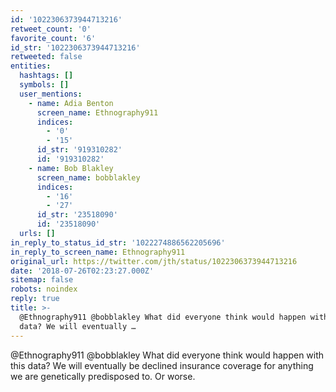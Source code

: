 ```yaml
---
id: '1022306373944713216'
retweet_count: '0'
favorite_count: '6'
id_str: '1022306373944713216'
retweeted: false
entities:
  hashtags: []
  symbols: []
  user_mentions:
    - name: Adia Benton
      screen_name: Ethnography911
      indices:
        - '0'
        - '15'
      id_str: '919310282'
      id: '919310282'
    - name: Bob Blakley
      screen_name: bobblakley
      indices:
        - '16'
        - '27'
      id_str: '23518090'
      id: '23518090'
  urls: []
in_reply_to_status_id_str: '1022274886562205696'
in_reply_to_screen_name: Ethnography911
original_url: https://twitter.com/jth/status/1022306373944713216
date: '2018-07-26T02:23:27.000Z'
sitemap: false
robots: noindex
reply: true
title: >-
  @Ethnography911 @bobblakley What did everyone think would happen with this
  data? We will eventually …
---
```


@Ethnography911 @bobblakley What did everyone think would happen with this data? We will eventually be declined insurance coverage for anything we are genetically predisposed to. Or worse.